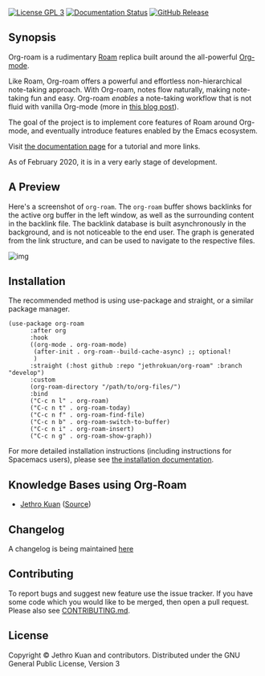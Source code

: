 [![License GPL 3][badge-license]](http://www.gnu.org/licenses/gpl-3.0.txt)
[![Documentation Status](https://readthedocs.org/projects/org-roam/badge/?version=latest)](https://org-roam.readthedocs.io/en/latest/?badge=latest)
[![GitHub Release](https://img.shields.io/github/v/release/jethrokuan/org-roam)](https://img.shields.io/github/v/release/jethrokuan/org-roam)

## Synopsis

Org-roam is a rudimentary [Roam][roamresearch] replica built around
the all-powerful [Org-mode][org]. 

Like Roam, Org-roam offers a powerful and effortless non-hierarchical
note-taking approach. With Org-roam, notes flow naturally, making
note-taking fun and easy. Org-roam *enables* a note-taking workflow that
is not fluid with vanilla Org-mode (more in [this blog
post](https://blog.jethro.dev/posts/how_to_take_smart_notes_org/)).


The goal of the project is to implement core features of Roam around
Org-mode, and eventually introduce features enabled by the Emacs
ecosystem.

Visit [the documentation
page](https://org-roam.readthedocs.io/en/latest/) for a tutorial and
more links.

As of February 2020, it is in a very early stage of development. 

## A Preview

Here's a screenshot of `org-roam`. The `org-roam` buffer shows
backlinks for the active org buffer in the left window, as well as the
surrounding content in the backlink file. The backlink database is
built asynchronously in the background, and is not noticeable to the
end user. The graph is generated from the link structure, and can be
used to navigate to the respective files.

![img](doc/images/org-roam-graph.gif)

## Installation

The recommended method is using use-package and straight, or a similar package manager.

```emacs-lisp
(use-package org-roam
      :after org
      :hook 
      ((org-mode . org-roam-mode)
       (after-init . org-roam--build-cache-async) ;; optional!
       )
      :straight (:host github :repo "jethrokuan/org-roam" :branch "develop")
      :custom
      (org-roam-directory "/path/to/org-files/")
      :bind
      ("C-c n l" . org-roam)
      ("C-c n t" . org-roam-today)
      ("C-c n f" . org-roam-find-file)
      ("C-c n b" . org-roam-switch-to-buffer)
      ("C-c n i" . org-roam-insert)
      ("C-c n g" . org-roam-show-graph))
```

For more detailed installation instructions (including instructions for
Spacemacs users), please see [the installation
documentation](https://org-roam.readthedocs.io/en/develop/installation/).

## Knowledge Bases using Org-Roam

- [Jethro Kuan](https://braindump.jethro.dev/)
  ([Source](https://github.com/jethrokuan/braindump/tree/master/org))

## Changelog

A changelog is being maintained [here](CHANGELOG.md)

## Contributing

To report bugs and suggest new feature use the issue tracker. If you
have some code which you would like to be merged, then open a pull
request. Please also see [CONTRIBUTING.md](.github/CONTRIBUTING.md).

## License

Copyright © Jethro Kuan and contributors. Distributed under the GNU
General Public License, Version 3

[roamresearch]: https://www.roamresearch.com/
[org]: https://orgmode.org/
[badge-license]: https://img.shields.io/badge/license-GPL_3-green.svg

